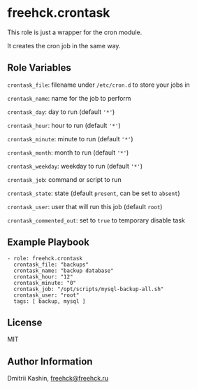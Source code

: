 freehck.crontask
=========
This role is just a wrapper for the cron module.

It creates the cron job in the same way.

Role Variables
--------------
`crontask_file`: filename under `/etc/cron.d` to store your jobs in

`crontask_name`: name for the job to perform

`crontask_day`: day to run (default `'*'`)

`crontask_hour`: hour to run (default `'*'`)

`crontask_minute`: minute to run (default `'*'`)

`crontask_month`: month to run (default `'*'`)

`crontask_weekday`: weekday to run (default `'*'`)

`crontask_job`: command or script to run

`crontask_state`: state (default `present`, can be set to `absent`)

`crontask_user`: user that will run this job (default `root`)

`crontask_commented_out`: set to `true` to temporary disable task

Example Playbook
----------------

    - role: freehck.crontask
      crontask_file: "backups"
      crontask_name: "backup database"
      crontask_hour: "12"
      crontask_minute: "0"
      crontask_job: "/opt/scripts/mysql-backup-all.sh"
      crontask_user: "root"
      tags: [ backup, mysql ]


License
-------
MIT

Author Information
------------------
Dmitrii Kashin, <freehck@freehck.ru>
